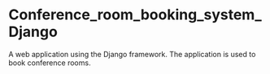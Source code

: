 # Conference_room_booking_system_Django
A web application using the Django framework. The application is used to book conference rooms.
